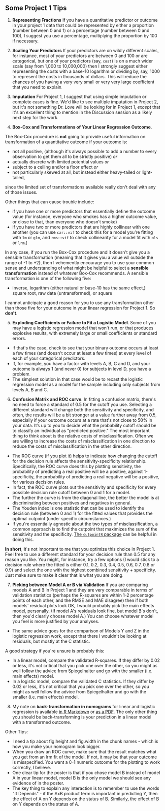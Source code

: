 ## Some Project 1 Tips

1. **Representing Fractions** If you have a quantitative predictor or outcome in your project 1 data that could be represented by either a proportion (number between 0 and 1) or a percentage (number between 0 and 100), I suggest you use a percentage, multiplying the proportion by 100 if necessary.

2. **Scaling Your Predictors** If your predictors are on wildly different scales, for instance, most of your predictors are between 0 and 100 or are categorical, but one of your predictors (say, `cost`) is on a much wider scale (say from 1,000 to 10,000,000) then I strongly suggest either representing the costs with a base-10 logarithm or dividing by, say, 1000 to represent the costs in thousands of dollars. This will reduce the chances of you having a very very small or very very large coefficient that you need to explain. 

3. **Imputation** For Project 1, I suggest that using simple imputation or complete cases is fine. We'd like to see multiple imputation in Project 2, but it's not something Dr. Love will be looking for in Project 1, *except* that it's an excellent thing to mention in the Discussion session as a likely next step for the work.

4. **Box-Cox and Transformations of Your Linear Regression Outcome**.

The Box-Cox procedure is **not** going to provide useful information on transformation of a quantitative outcome if your outcome is:

- not all positive, (although it's always possible to add a number to every observation to get them all to be strictly positive) *or*
- actually discrete with limited potential values *or*
- subject to a ceiling and/or a floor effect *or*
- not particularly skewed at all, but instead either heavy-tailed or light-tailed, 

since the limited set of transformations available really don't deal with any of those issues.

Other things that can cause trouble include:

- if you have one or more predictors that essentially define the outcome value (for instance, everyone who smokes has a higher outcome value, or close to that, than everyone who doesn't smoke)
- if you have two or more predictors that are highly collinear with one another (you can use `car::vif` to check this for a model you're fitting with `lm` or `glm`, and `rms::vif` to check collinearity for a model fit with `ols` or `lrm`.)

In any case, if you run the Box-Cox procedure and it doesn't give you a sensible transformation (meaning that it gives you a value wll outside the range of -1 to +2), then I vehemently encourage you to use your common sense and understanding of what might be helpful to select a **sensible transformation** instead of whatever Box-Cox recommends. A sensible transformation is one of the following five:

- inverse, logarithm (either natural or base-10 has the same effect,) square root, raw data (untransformed), or square

I cannot anticipate a good reason for you to use any transformation other than those five for your outcome in your linear regression for Project 1. So **don't**. 

5. **Exploding Coefficients or Failure to Fit a Logistic Model**. Some of you may have a logistic regression model that won't run, or that produces explosive results, with extremely large or small coefficients or standard errors. 

- If that's the case, check to see that your binary outcome occurs at least a few times (and doesn't occur at least a few times) at every level of each of your categorical predictors. 
- If, for example, you have a factor with levels A, B, C and D, and your outcome is always 1 (and never 0) for subjects in level D, you have a problem. 
- The simplest solution in that case would be to recast the logistic regression model as a model for the sample including only subjects from levels A, B and C.

6. **Confusion Matrix and ROC curve**. In fitting a confusion matrix, there's no need to force a standard of 0.5 for the cutoff you use. Selecting a different standard will change both the sensitivity and specificity, and often, the results will be a bit stronger at a value further away from 0.5, especially if your outcome occurs at a rate that's not close to 50% in your data. It’s up to you to decide what the probability cutoff should be to classify an individual as "predicted positive." The most important thing to think about is the relative costs of misclassification. Often we are willing to increase the costs of misclassification in one direction to reduce the costs of misclassification in the other direction.

- The ROC curve (if you plot it) helps to indicate how changing the cutoff for the decision rule affects the sensitivity-specificity relationship. Specifically, the ROC curve does this by plotting sensitivity, the probability of predicting a real positive will be a positive, against 1-specificity, the probability of predicting a real negative will be a positive, for various decision rules.
- In fact, the ROC curve plots out the sensitivity and specificity for every possible decision rule cutoff between 0 and 1 for a model.
- The further the curve is from the diagonal line, the better the model is at discriminating between positives and negatives in general.
- The Youden index is one statistic that can be used to identify the decision rule (between 0 and 1) for the fitted values that provides the optimal cutpoint (under specific circumstances.)
- If you're essentially agnostic about the two types of misclassification, a common approach is to find the cutpoint that maximizes the sum of the sensitivity and the specificity. [The `cutpointR` package](https://cran.r-project.org/web/packages/cutpointr/vignettes/cutpointr.html) can be helpful in doing this.

**In short**, it's not important to me that you optimize this choice in Project 1. Feel free to use a different standard for your decision rule than 0.5 for any reason you like. You might, for instance, try a few options (I would stick to a decision rule where the fitted is either 0.1, 0.2, 0.3, 0.4, 0.5, 0.6, 0.7, 0.8 or 0.9) and select the one with the highest combined sensitivity + specificity. Just make sure to make it clear that is what you are doing. 

7. **Picking between Model A or B via Validation** If you are comparing models A and B in Project 1 and they are very comparable in terms of validation statistics (perhaps the R-squares are within 1-2 percentage points of each other, and the RMSE and MAE disagree) then if both models' residual plots look OK, I would probably pick the main effects model, personally. (If model A's residuals look fine, but model B's don't, then you'd clearly choose model A.) You can choose whatever model you feel is more justified by your analyses.

- The same advice goes for the comparison of Models Y and Z in the logistic regression work, except that there I wouldn't be looking at residuals, but mostly at the C statistic.

A good strategy if you're unsure is probably this:

- In a linear model, compare the validated R-squares. If they differ by 0.02 or less, it's not critical that you pick one over the other, so you might as well follow the advice from Spiegelhalter and go with the smaller (i.e. main effects) model.
- In a logistic model, compare the validated C statistics. If they differ by 0.02 or less, it's not critical that you pick one over the other, so you might as well follow the advice from Spiegelhalter and go with the smaller (i.e. main effects) model.

8. My note on **back-transformation in nomograms** for linear and logistic regression is available [in R Markdown](https://github.com/THOMASELOVE/2020-432/blob/master/classes/class14/class14_nomogram_note.Rmd) or [as a PDF](https://github.com/THOMASELOVE/2020-432/blob/master/classes/class14/class14_nomogram_note.pdf). The only other thing you should be back-transforming is your prediction in a linear model with a transformed outcome.

Other Tips:

- I need a tip about fig.height and fig.width in the chunk names - which is how you make your nomogram look bigger.
- When you draw an ROC curve, make sure that the result matches what you get from an lrm fit of the model. If not, it may be that your outcome is misspecified. You want a 0-1 numeric outcome for the plotting to work correctly, I believe.
- One clear tip for the poster is that if you chose model B instead of model A in your linear model, model B is the only model we should see any evidence of in the poster.
- The key thing to explain any interaction is to remember to use the words "It Depends" - if the AxB product term is important in predicting Y, then the effect of A on Y depends on the status of B. Similarly, the effect of B on Y depends on the status of A.

